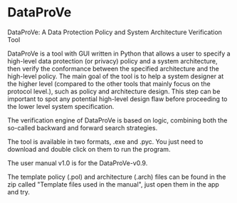 # DataProVe
DataProVe: A Data Protection Policy and System Architecture Verification Tool

DataProVe is a tool with GUI written in Python that allows a user to specify a high-level data protection (or privacy) policy and a system architecture, then verify the conformance between the specified architecture and the high-level policy. The main goal of the tool is to help a system designer at the higher level (compared to the other tools that mainly focus on the protocol level.), such as policy and architecture design. This step can be important to spot any potential high-level design flaw before proceeding to the lower level system specification. 

The verification engine of DataProVe is based on logic, combining both the so-called backward and forward search strategies. 

The tool is available in two formats, .exe and .pyc. You just need to download and double click on them to run the program. 

The user manual v1.0 is for the DataProVe-v0.9. 

The template policy (.pol) and architecture (.arch) files can be found in the zip called "Template files used in the manual", just open them in the app and try. 
